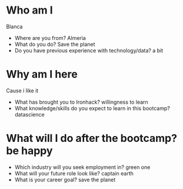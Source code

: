 # Who am I
Blanca
* Where are you from? Almeria
* What do you do? Save the planet
* Do you have previous experience with technology/data? a bit 

# Why am I here
Cause i like it 
* What has brought you to Ironhack? willingness to learn 
* What knowledge/skills do you expect to learn in this bootcamp? datascience

# What will I do after the bootcamp? be happy 

* Which industry will you seek employment in? green one
* What will your future role look like? captain earth
* What is your career goal? save the planet 

